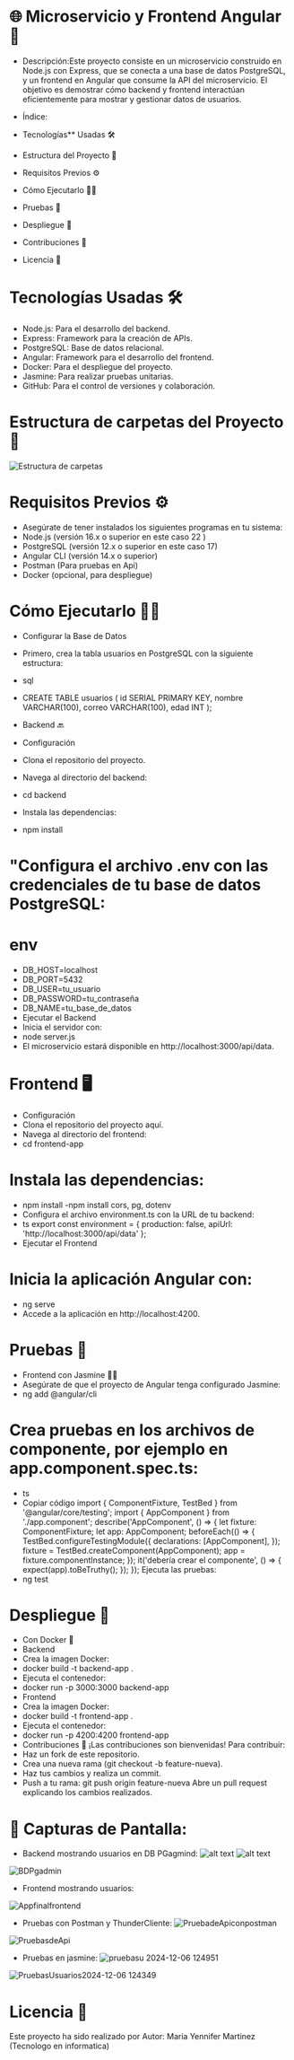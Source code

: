 #  🌐  Microservicio y Frontend Angular  🚀 

- Descripción:Este proyecto consiste en un microservicio construido en Node.js con Express, que se conecta a una base de datos PostgreSQL, y un frontend en Angular que consume la API del microservicio. El objetivo es demostrar cómo backend y frontend interactúan eficientemente para mostrar y gestionar datos de usuarios.

- Índice:
- Tecnologías** Usadas 🛠️
- Estructura del Proyecto 📁
- Requisitos Previos ⚙️
- Cómo Ejecutarlo 🏃‍♂️
- Pruebas 🧪
- Despliegue 🚀
- Contribuciones 🤝
-  Licencia 📜

# Tecnologías Usadas 🛠️
- Node.js: Para el desarrollo del backend.
- Express: Framework para la creación de APIs.
- PostgreSQL: Base de datos relacional.
- Angular: Framework para el desarrollo del frontend.
- Docker: Para el despliegue del proyecto.
- Jasmine: Para realizar pruebas unitarias.
- GitHub: Para el control de versiones y colaboración.

# Estructura de carpetas del  Proyecto 📁

![Estructura de carpetas](https://github.com/user-attachments/assets/58a7e8c2-8c06-4489-8df4-ef1f4d653531)

# Requisitos Previos ⚙️

- Asegúrate de tener instalados los siguientes programas en tu sistema:
- Node.js (versión 16.x o superior en este caso 22 )
- PostgreSQL (versión 12.x o superior en este caso 17)
- Angular CLI (versión 14.x o superior)
- Postman (Para pruebas en Api)
- Docker (opcional, para despliegue)

# Cómo Ejecutarlo 🏃‍♂️
- Configurar la Base de Datos    
- Primero, crea la tabla usuarios en PostgreSQL con la siguiente estructura:
  
- sql
- CREATE TABLE usuarios (
  id SERIAL PRIMARY KEY,
  nombre VARCHAR(100),
  correo VARCHAR(100),
  edad INT
);

- Backend 🔙
- Configuración
- Clona el repositorio del proyecto.
- Navega al directorio del backend:
- cd backend
- Instala las dependencias:
- npm install

# "Configura el archivo .env con las credenciales de tu base de datos PostgreSQL:

# env

- DB_HOST=localhost
- DB_PORT=5432
- DB_USER=tu_usuario
- DB_PASSWORD=tu_contraseña
- DB_NAME=tu_base_de_datos
- Ejecutar el Backend
- Inicia el servidor con:
- node server.js
- El microservicio estará disponible en http://localhost:3000/api/data.

# Frontend 🖥️

- Configuración
- Clona el repositorio del proyecto aquí.
- Navega al directorio del frontend:
- cd frontend-app
 
# Instala las dependencias:

- npm install
-npm install cors, pg, dotenv 
- Configura el archivo environment.ts con la URL de tu backend:
- ts
  export const environment = {
  production: false,
  apiUrl: 'http://localhost:3000/api/data'
};
- Ejecutar el Frontend
  
# Inicia la aplicación Angular con:

- ng serve
- Accede a la aplicación en http://localhost:4200.

# Pruebas 🧪

- Frontend con Jasmine 🧑‍💻
- Asegúrate de que el proyecto de Angular tenga configurado Jasmine:
- ng add @angular/cli
  
# Crea pruebas en los archivos de componente, por ejemplo en app.component.spec.ts:
- ts
- Copiar código
 import { ComponentFixture, TestBed } from '@angular/core/testing';
 import { AppComponent } from './app.component';
 describe('AppComponent', () => {
 let fixture: ComponentFixture<AppComponent>;
 let app: AppComponent;
  beforeEach(() => {
    TestBed.configureTestingModule({
      declarations: [AppComponent],
    });
    fixture = TestBed.createComponent(AppComponent);
    app = fixture.componentInstance;
  });
  it('debería crear el componente', () => {
    expect(app).toBeTruthy();
  });
});
Ejecuta las pruebas:
- ng test
# Despliegue 🚀
- Con Docker 🐳
- Backend
- Crea la imagen Docker:
- docker build -t backend-app .
- Ejecuta el contenedor:
- docker run -p 3000:3000 backend-app
- Frontend
- Crea la imagen Docker:
- docker build -t frontend-app .
- Ejecuta el contenedor:
- docker run -p 4200:4200 frontend-app
- Contribuciones 🤝
¡Las contribuciones son bienvenidas! Para contribuir:
- Haz un fork de este repositorio.
- Crea una nueva rama (git checkout -b feature-nueva).
- Haz tus cambios y realiza un commit.
- Push a tu rama:
git push origin feature-nueva
Abre un pull request explicando los cambios realizados.

# 🎨 Capturas de Pantalla:
- Backend mostrando usuarios en DB PGagmind:
![alt text](image.png)
![alt text](Appfinalfrontend.png)

![BDPgadmin](https://github.com/user-attachments/assets/cf38a106-70fb-4eab-a79a-18b9e85efd7c)

- Frontend mostrando usuarios:
  
![Appfinalfrontend](https://github.com/user-attachments/assets/1eeaa7bc-bef4-466e-bd10-487cbed07283)

- Pruebas con Postman y ThunderCliente:
![PruebadeApiconpostman](https://github.com/user-attachments/assets/fae87b0a-f6f1-4765-9f2f-5bef23da8458)

![PruebasdeApi](https://github.com/user-attachments/assets/3f48695e-9f68-4079-9ea6-79e5c620c794)

- Pruebas en jasmine:
![pruebasu 2024-12-06 124951](https://github.com/user-attachments/assets/029831c2-1f6e-43a8-b81b-592e05c908aa)

![PruebasUsuarios2024-12-06 124349](https://github.com/user-attachments/assets/57bacc38-3d28-4952-9db2-8202f85515c1)

# Licencia 📜

Este proyecto ha sido realizado por Autor: Maria Yennifer Martinez (Tecnologo en informatica)
